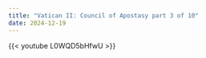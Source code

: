 ```yaml
---
title: "Vatican II: Council of Apostasy part 3 of 10"
date: 2024-12-19
---
```


{{< youtube L0WQD5bHfwU >}}

